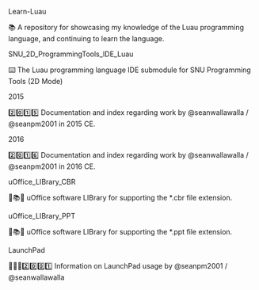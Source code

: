 
Learn-Luau

📚️ A repository for showcasing my knowledge of the Luau programming language, and continuing to learn the language. 

SNU_2D_ProgrammingTools_IDE_Luau

⌨️ The Luau programming language IDE submodule for SNU Programming Tools (2D Mode)

2015

2️⃣️0️⃣️1️⃣️5️⃣️ Documentation and index regarding work by @seanwallawalla / @seanpm2001 in 2015 CE.

2016

2️⃣️0️⃣️1️⃣️6️⃣️ Documentation and index regarding work by @seanwallawalla / @seanpm2001 in 2016 CE.

uOffice_LIBrary_CBR

📙️📚️💾️ uOffice software LIBrary for supporting the *.cbr file extension.

uOffice_LIBrary_PPT

📙️📚️💾️ uOffice software LIBrary for supporting the *.ppt file extension.

LaunchPad

💾️🚀️🌐️2️⃣️0️⃣️0️⃣️1️⃣️ Information on LaunchPad usage by @seanpm2001 / @seanwallawalla

